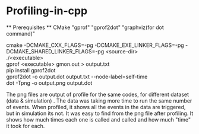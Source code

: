 # Profiling-in-cpp  

** Prerequisites ** CMake "gprof" "gprof2dot" "graphviz(for dot command)"  

cmake -DCMAKE_CXX_FLAGS=-pg -DCMAKE_EXE_LINKER_FLAGS=-pg -DCMAKE_SHARED_LINKER_FLAGS=-pg &lt;source-dir&gt;   
./&lt;executable&gt;    
gprof &lt;executable&gt; gmon.out &gt; output.txt    
pip install gprof2dot    
gprof2dot -o output.dot output.txt --node-label=self-time    
dot -Tpng -o output.png output.dot   


The png files are output of profile  for the same codes, for different dataset (data & simulation) . The data was taking more time to run the same number of events. When profiled, it shows all the events in the data are triggered, but in simulation its not. It was easy to find from the png file after profiling. It shows how much times each one is called and called and how much "time"  it took for each.
